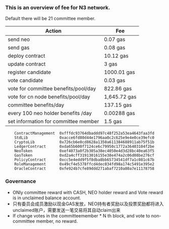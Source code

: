 ### This is an overview of fee for N3 network. 
Default there will be 21 committee member.

| Action                                                       | Fee      |
| ------------------------------------------------------------ | -------- |
| send neo                                                     | 0.07 gas    |
| send gas                                                     | 0.08 gas     |
| deploy contract                                              | 10.12 gas  |
| update contract                                              | 3 gas      |
| register candidate                                           | 1000.01 gas |
| vote candidate                                               | 0.03 gas    |
| vote for committee benefits/pool/day | 822.86 gas  |
| vote for cn node benefits/pool/day  | 1,645.72 gas |
| committee benefits/day                                       | 137.15 gas  |
| every 100 neo holder benefits /day                           | 0.00288 gas  |
| set information for committee member                         | 1.5 gas     |


        ContractManagement  0xfffdc93764dbaddd97c48f252a53ea4643faa3fd
        StdLib              0xacce6fd80d44e1796aa0c2c625e9e4e0ce39efc0
        CryptoLib           0x726cb6e0cd8628a1350a611384688911ab75f51b
        LedgerContract      0xda65b600f7124ce6c79950c1772a36403104f2be
        NeoToken            0xef4073a0f2b305a38ec4050e4d3d28bc40ea63f5
        GasToken            0xd2a4cff31913016155e38e474a2c06d08be276cf
        PolicyContract      0xcc5e4edd9f5f8dba8bb65734541df7a1c081c67b
        RoleManagement      0x49cf4e5378ffcd4dec034fd98a174c5491e395e2
        OracleContract      0xfe924b7cfe89ddd271abaf7210a80a7e11178758


### Governance

- ONly committee reward with CASH, NEO holder reward and Vote reward is in unclaimed balance account.
- 只有委员会成员激励以现金GAS发放，NEO持有者奖励以及投票奖励都将进入unclaimed账户，需要发送一笔交易将其自动claim出来
- If change votes in the committeemember * N th block, and vote to non-committee member, no reward. 



